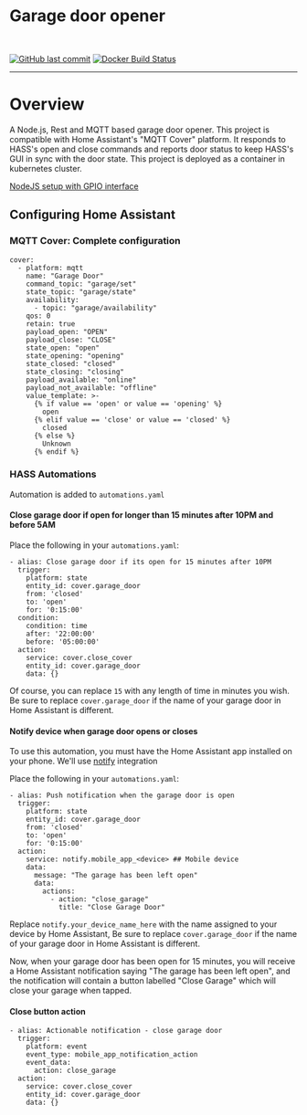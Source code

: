 <h1>
  Garage door opener
  <br />
</h1>
<br />
<div>

[![GitHub last commit](https://img.shields.io/github/last-commit/vikaspogu/garage?color=purple&style=flat-square)](https://github.com/vikaspogu/garage/commits/master) [![Docker Build Status](https://github.com/vikaspogu/garage/workflows/push_latest/badge.svg)](https://github.com/vikaspogu/garage/actions)

</div>

---

# Overview

A Node.js, Rest and MQTT based garage door opener. This project is compatible with Home Assistant's "MQTT Cover" platform. It responds to HASS's open and close commands and reports door status to keep HASS's GUI in sync with the door state. This project is deployed as a container in kubernetes cluster.

[NodeJS setup with GPIO interface](https://vikaspogu.dev/posts/pi-garage-k3s/)

## Configuring Home Assistant

### MQTT Cover: Complete configuration

```
cover:
  - platform: mqtt
    name: "Garage Door"
    command_topic: "garage/set"
    state_topic: "garage/state"
    availability:
      - topic: "garage/availability"
    qos: 0
    retain: true
    payload_open: "OPEN"
    payload_close: "CLOSE"
    state_open: "open"
    state_opening: "opening"
    state_closed: "closed"
    state_closing: "closing"
    payload_available: "online"
    payload_not_available: "offline"
    value_template: >-
      {% if value == 'open' or value == 'opening' %}
        open
      {% elif value == 'close' or value == 'closed' %}
        closed
      {% else %}
        Unknown
      {% endif %}
```

### HASS Automations

Automation is added to `automations.yaml`

#### Close garage door if open for longer than 15 minutes after 10PM and before 5AM

Place the following in your `automations.yaml`:

```
- alias: Close garage door if its open for 15 minutes after 10PM
  trigger:
    platform: state
    entity_id: cover.garage_door
    from: 'closed'
    to: 'open'
    for: '0:15:00'
  condition:
    condition: time
    after: '22:00:00'
    before: '05:00:00'
  action:
    service: cover.close_cover
    entity_id: cover.garage_door
    data: {}
```

Of course, you can replace `15` with any length of time in minutes you wish. Be sure to replace `cover.garage_door` if the name of your garage door in Home Assistant is different.

#### Notify device when garage door opens or closes

To use this automation, you must have the Home Assistant app installed on your phone. We'll use [notify](https://www.home-assistant.io/integrations/notify/) integration

Place the following in your `automations.yaml`:

```
- alias: Push notification when the garage door is open
  trigger:
    platform: state
    entity_id: cover.garage_door
    from: 'closed'
    to: 'open'
    for: '0:15:00'
  action:
    service: notify.mobile_app_<device> ## Mobile device
    data:
      message: "The garage has been left open"
      data:
        actions:
          - action: "close_garage"
            title: "Close Garage Door"
```

Replace `notify.your_device_name_here` with the name assigned to your device by Home Assistant, Be sure to replace `cover.garage_door` if the name of your garage door in Home Assistant is different.

Now, when your garage door has been open for 15 minutes, you will receive a Home Assistant notification saying "The garage has been left open", and the notification will contain a button labelled "Close Garage" which will close your garage when tapped.

#### Close button action

```
- alias: Actionable notification - close garage door
  trigger:
    platform: event
    event_type: mobile_app_notification_action
    event_data:
      action: close_garage
  action:
    service: cover.close_cover
    entity_id: cover.garage_door
    data: {}
```
